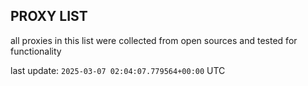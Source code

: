 ## PROXY LIST

all proxies in this list were collected from open sources and tested for functionality

last update: `2025-03-07 02:04:07.779564+00:00` UTC